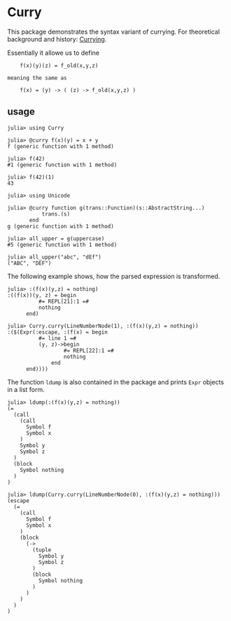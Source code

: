 # Curry

This package demonstrates the syntax variant of currying.
For theoretical background and history: [Currying](https://en.wikipedia.org/wiki/Currying).

Essentially it allowe us to define
```
    f(x)(y)(z) = f_old(x,y,z)
    
meaning the same as

    f(x) = (y) -> ( (z) -> f_old(x,y,z) )
```    


## usage

```
julia> using Curry

julia> @curry f(x)(y) = x + y
f (generic function with 1 method)

julia> f(42)
#1 (generic function with 1 method)

julia> f(42)(1)
43

julia> using Unicode

julia> @curry function g(trans::Function)(s::AbstractString...)
           trans.(s)
       end
g (generic function with 1 method)

julia> all_upper = g(uppercase)
#5 (generic function with 1 method)

julia> all_upper("abc", "dEf")
("ABC", "DEF")
```

The following example shows, how the parsed expression is transformed.

```
julia> :(f(x)(y,z) = nothing)
:((f(x))(y, z) = begin
          #= REPL[21]:1 =#
          nothing
      end)

julia> Curry.curry(LineNumberNode(1), :(f(x)(y,z) = nothing))
:($(Expr(:escape, :(f(x) = begin
          #= line 1 =#
          (y, z)->begin
                  #= REPL[22]:1 =#
                  nothing
              end
      end))))
```

The function `ldump` is also contained in the package and prints `Expr` objects
in a list form.

```
julia> ldump(:(f(x)(y,z) = nothing))
(=
  (call
    (call
      Symbol f
      Symbol x
    )
    Symbol y
    Symbol z
  )
  (block
    Symbol nothing
  )
)

julia> ldump(Curry.curry(LineNumberNode(0), :(f(x)(y,z) = nothing)))
(escape
  (=
    (call
      Symbol f
      Symbol x
    )
    (block
      (->
        (tuple
          Symbol y
          Symbol z
        )
        (block
          Symbol nothing
        )
      )
    )
  )
)

```


